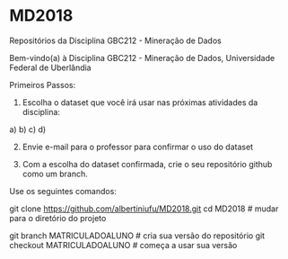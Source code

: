 # MD2018
Repositórios da Disciplina GBC212 - Mineração de Dados

Bem-vindo(a) à Disciplina GBC212 - Mineração de Dados, Universidade Federal de Uberlândia

Primeiros Passos:

1) Escolha o dataset que você irá usar nas próximas atividades da disciplina:

a)
b)
c)
d)

2) Envie e-mail para o professor para confirmar o uso do dataset

3) Com a escolha do dataset confirmada, crie o seu repositório github como um branch.

Use os seguintes comandos:

git clone https://github.com/albertiniufu/MD2018.git
cd MD2018  # mudar para o diretório do projeto

git branch MATRICULADOALUNO   # cria sua versão do repositório
git checkout MATRICULADOALUNO # começa a usar sua versão  
